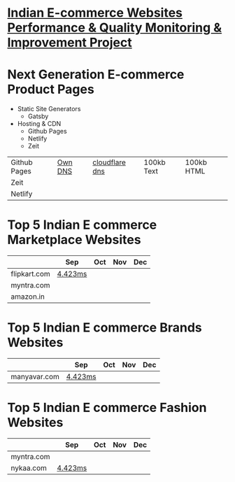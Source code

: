 # [Indian E-commerce Websites Performance & Quality Monitoring & Improvement Project](https://webpagetest.ecommerce.india.himalayanwolf.in/)

# Next Generation E-commerce Product Pages
- Static Site Generators
  - Gatsby
- Hosting & CDN
  - Github Pages
  - Netlify
  - Zeit

|              |         |                |            |            |
|--------------|---------|----------------|------------|------------|
| Github Pages | [Own DNS](https://himalayanwolf-tech.github.io/netlify-vs-github-pages-vs-zeit/) | [cloudflare dns](http://github-pages-cdn-benchmark.himalayanwolf.in/) | 100kb Text | 100kb HTML |
| Zeit         |         |                |            |            |
| Netlify      |         |                |            |            |


# Top 5 Indian E commerce Marketplace Websites

|              |    Sep     |        Oct        |       Nov     |     Dec       |
|--------------|---------|----------------|------------|------------|
| flipkart.com         |  [4.423ms](https://www.webpagetest.org/result/200912_B8_ce0b7f17921b982f2b573a6b4ab64bc8/)       |                |            |            |
| myntra.com      |         |                |            |            |
| amazon.in      |         |                |            |            |

# Top 5 Indian E commerce Brands Websites

|              |    Sep     |        Oct        |       Nov     |     Dec       |
|--------------|---------|----------------|------------|------------|
| manyavar.com         |  [4.423ms](https://www.webpagetest.org/result/200912_B8_ce0b7f17921b982f2b573a6b4ab64bc8/)       |                |            |            |

# Top 5 Indian E commerce Fashion Websites

|              |    Sep     |        Oct        |       Nov     |     Dec       |
|--------------|---------|----------------|------------|------------|
| myntra.com      |         |                |            |            |
| nykaa.com         |  [4.423ms](https://www.webpagetest.org/result/200912_B8_ce0b7f17921b982f2b573a6b4ab64bc8/)       |                |            |            |

